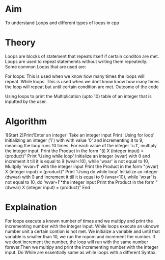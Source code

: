 # Aim

To understand Loops and different types of loops in cpp

# Theory

Loops are blocks of statement that repeats itself if certain conditon are met. Loops are used to repeat statememts without writing them repeatedly. Some common Loops that are used are:

For loops: This is used when we know how many times the loops will repeat.
While loops: This is used when we dont know know how many times the loop will repeat but until certain condition are met.
Outcome of the code

Using loops to print the Multiplication (upto 10) table of an integer that is inputted by the user.

# Algorithm

1)Start
2)Print'Enter an integer'
Take an integer input
Print 'Using for loop'
Initializing an integer ('i') with with value '0' and incrementing it to 9, meaning the loop runs 10 times. For each value of the integer 'i+1', multiply the integer input.
Print the Product in the form "(i) X (integer input) = (product)"
Print 'Using while loop'
Initialize an integer (wvar) with 0 and increment it till it is equal to 9 (wvar<10), while 'wxar' is not equal to 10, Multpily 'wvar+1' with the integer input
Print the Product in the form "(wvar) X (integer input) = (product)"
Print 'Using do while loop'
Initialize an integer (dwvar) with 0 and increment it till it is equal to 9 (wvar<10), while 'wxar' is not equal to 10, do 'wvar+1'*the integer input
Print the Product in the form "(dwvar) X (integer input) = (product)"
End
# Explaination

For loops execute a known number of times and we multipy and print the incrementing number with the integer input. While loops execute an uknown number unit a certain contion is not met. We initialze a variable and until that variable is smaller than 10, we run the ropom and increment the number. If we dont increment the number, the loop will run with the same number forever.Then we multipy and print the incrementing number with the integer input. Do While are essentially same as while loops with a different Syntax.



